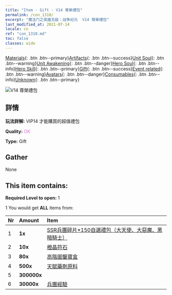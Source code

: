 ```yaml
---
title: "Item - Gift - V14 尊榮禮包"
permalink: /con_1310/
excerpt: "魔法门之英雄无敌：战争纪元  V14 尊榮禮包"
last_modified_at: 2021-07-14
locale: cn
ref: "con_1310.md"
toc: false
classes: wide
---
```

 [Materials](/ItemsCN/){: .btn .btn--primary}[Artifacts](/ItemsCN/Artifacts/){: .btn .btn--success}[Unit Soul](/ItemsCN/UnitSoul/){: .btn .btn--warning}[Unit Awakening](/ItemsCN/UnitAwakening/){: .btn .btn--danger}[Hero Soul](/ItemsCN/HeroSoul/){: .btn .btn--info}[Hero Skill](/ItemsCN/HeroSkill/){: .btn .btn--primary}[Gift](/ItemsCN/Gift/){: .btn .btn--success}[Event related](/ItemsCN/Events/){: .btn .btn--warning}[Avatars](/ItemsCN/Avatars/){: .btn .btn--danger}[Consumables](/ItemsCN/Consumables/){: .btn .btn--info}[Unknown](/ItemsCN/Unknown/){: .btn .btn--primary}

 ![V14 尊榮禮包](/images/t/i_905014.png)

## 詳情
 **玩法詳解:** VIP14 才能購買的超值禮包

 **Quality:** <span style="color: #DA70D6">OK</span>

 **Type:** Gift

## Gather

  None

## This item contains:

 **Required Level to open:** 1

 1 You would get **ALL** items  from:

  | Nr | Amount |     Item    |
  |:---|:-------|:------------|
  | 1 |  **1x** | [SSR兵團碎片*150自選禮包（大天使、大惡魔、黑暗騎士）](/cn/Items/con_1322/) |  | 
  | 2 |  **10x** | [橙晶符石](/cn/Items/con_730/) |  | 
  | 3 |  **80x** | [高階圖鑒寶盒](/cn/Items/con_776/) |  | 
  | 4 |  **500x** | [天賦藥劑原料](/cn/Items/con_1120/) |  | 
  | 5 |  **300000x** | <i class="fas fa-coins"/> |  | 
  | 6 |  **30000x** | [兵團經驗](/cn/Items/con_902/) |  | 
